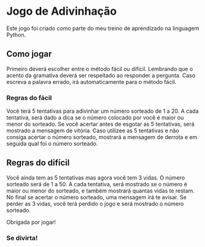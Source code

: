 # Jogo de Adivinhação
Este jogo foi criado como parte do meu treino de aprendizado na linguagem Python.

## Como jogar
Primeiro deverá escolher entre o método fácil ou difícil. Lembrando que o acento da gramativa deverá ser respeitado ao responder a pergunta. 
Caso escreva a palavra errado, irá automaticamente para o método fácil.

### Regras do fácil
Você terá 5 tentativas para adivinhar um número sorteado de 1 a 20.
A cada tentativa, será dado a dica se o número colocado por você é maior ou menor do sorteado.
Se você acertar antes de esgotar as 5 tentativas, será mostrado a mensagem de vitória.
Caso utilizee as 5 tentativas e não consiga acertar o número sorteado, mostrará a mensagem de derrota e em seguida qual foi o número sorteado.

## Regras do difícil
Você ainda tem as 5 tentativas mas agora você tem 3 vidas.
O número sorteado será de 1 a 50.
A cada tentativa, será mostrado se o número é maior ou menor do sorteado, e também mostrará quantas vidas te restam.
No final se acertar o número sorteado, uma mensagem irá te avisar.
Se perder as 3 vidas, você terá perdido o jogo e será mostrado o número sorteado.

Obrigada por jogar!
### Se divirta!
